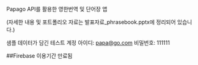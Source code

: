 Papago API를 활용한 영한번역 및 단어장 앱

(자세한 내용 및 포트폴리오 자료는 발표자료_phrasebook.pptx에 정리되어 있습니다.)

샘플 데이터가 담긴 테스트 계정
아이디: papa@go.com
비밀번호: 111111

##Firebase 이용기간 만료됨
